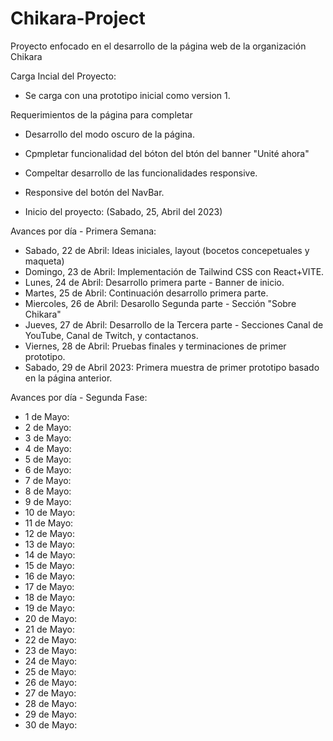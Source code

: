 # Chikara-Project
Proyecto enfocado en el desarrollo de la página web de la organización Chikara

Carga Incial del Proyecto:
 - Se carga con una prototipo inicial como version 1.

Requerimientos de la página para completar
 - Desarrollo del modo oscuro de la página.
 - Cpmpletar funcionalidad del bóton del btón del banner "Unité ahora"
 - Compeltar desarrollo de las funcionalidades responsive.
 - Responsive del botón del NavBar.

  - Inicio del proyecto: (Sabado, 25, Abril del 2023)
  
  Avances por día - Primera Semana: 
   - Sabado, 22 de Abril: Ideas iniciales, layout (bocetos concepetuales y maqueta)
   - Domingo, 23 de Abril: Implementación de Tailwind CSS con React+VITE.
   - Lunes, 24 de Abril: Desarrollo primera parte - Banner de inicio.
   - Martes, 25 de Abril: Continuación desarrollo primera parte. 
   - Miercoles, 26 de Abril: Desarollo Segunda parte - Sección "Sobre Chikara"
   - Jueves, 27 de Abril: Desarrollo de la Tercera parte - Secciones Canal de YouTube, Canal de Twitch, y contactanos.
   - Viernes, 28 de Abril: Pruebas finales y terminaciones de primer prototipo.
   - Sabado, 29 de Abril 2023: Primera muestra de primer prototipo basado en la página anterior.

  Avances por día - Segunda Fase: 
  
   - 1 de Mayo: 
   - 2 de Mayo: 
   - 3 de Mayo: 
   - 4 de Mayo: 
   - 5 de Mayo: 
   - 6 de Mayo: 
   - 7 de Mayo: 
   - 8 de Mayo: 
   - 9 de Mayo: 
   - 10 de Mayo: 
   - 11 de Mayo: 
   - 12 de Mayo: 
   - 13 de Mayo: 
   - 14 de Mayo: 
   - 15 de Mayo: 
   - 16 de Mayo: 
   - 17 de Mayo: 
   - 18 de Mayo: 
   - 19 de Mayo: 
   - 20 de Mayo: 
   - 21 de Mayo: 
   - 22 de Mayo: 
   - 23 de Mayo: 
   - 24 de Mayo: 
   - 25 de Mayo: 
   - 26 de Mayo: 
   - 27 de Mayo: 
   - 28 de Mayo: 
   - 29 de Mayo: 
   - 30 de Mayo: 
  
